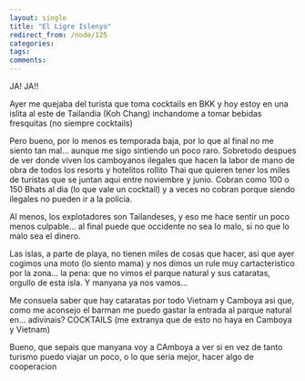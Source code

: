 ```yaml
---
layout: single
title: "El Ligre Islenyo"
redirect_from: /node/125
categories:
tags: 
comments: 
---
```

JA! JA!!  

Ayer me quejaba del turista que toma cocktails en BKK y hoy estoy en una islita al este de Tailandia (Koh Chang) inchandome a tomar bebidas fresquitas (no siempre cocktails)  

Pero bueno, por lo menos es temporada baja, por lo que al final no me siento tan mal... aunque me sigo sintiendo un poco raro. Sobretodo despues de ver donde viven los camboyanos ilegales que hacen la labor de mano de obra de todos los resorts y hotelitos rollito Thai que quieren tener los miles de turistas que se juntan aqui entre noviembre y junio. Cobran como 100 o 150 Bhats al dia (lo que vale un cocktail) y a veces no cobran porque siendo ilegales no pueden ir a la policia.  

Al menos, los explotadores son Tailandeses, y eso me hace sentir un poco menos culpable... al final puede que occidente no sea lo malo, si no que lo malo sea el dinero.  

Las islas, a parte de playa, no tienen miles de cosas que hacer, asi que ayer cogimos una moto (lo siento mama) y nos dimos un rule muy cartacteristico por la zona... la pena: que no vimos el parque natural y sus cataratas, orgullo de esta isla. Y manyana ya nos vamos...  

Me consuela saber que hay cataratas por todo Vietnam y Camboya asi que, como me aconsejo el barman me puedo gastar la entrada al parque natural en... adivinais? COCKTAILS (me extranya que de esto no haya en Camboya y Vietnam)  

Bueno, que sepais que manyana voy a CAmboya a ver si en vez de tanto turismo puedo viajar un poco, o lo que seria mejor, hacer algo de cooperacion
